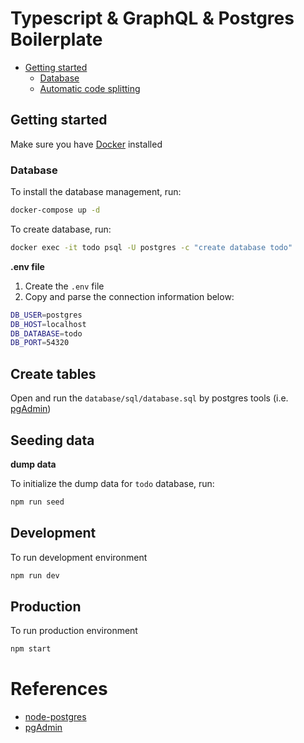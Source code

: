 # Typescript & GraphQL & Postgres Boilerplate

- [Getting started](#getting-started)
  - [Database](#database)
  - [Automatic code splitting](#automatic-code-splitting)

## Getting started

Make sure you have [Docker](https://www.docker.com/) installed

### Database

To install the database management, run:

```bash
docker-compose up -d
```

To create database, run:

```bash
docker exec -it todo psql -U postgres -c "create database todo"
```

**.env file**

1. Create the `.env` file
2. Copy and parse the connection information below:

```bash
DB_USER=postgres
DB_HOST=localhost
DB_DATABASE=todo
DB_PORT=54320
```

## Create tables

Open and run the `database/sql/database.sql` by postgres tools (i.e. [pgAdmin](https://www.pgadmin.org/))

## Seeding data

**dump data**

To initialize the dump data for `todo` database, run:

```bash
npm run seed
```

## Development

To run development environment

```bash
npm run dev
```

## Production

To run production environment

```bash
npm start
```

# References

- [node-postgres](https://node-postgres.com/)
- [pgAdmin](https://www.pgadmin.org/)
